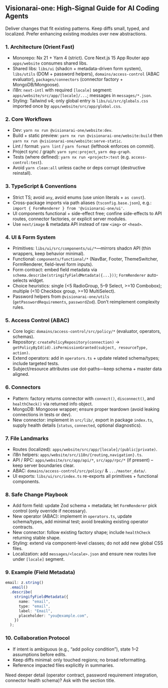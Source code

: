 ## Visionarai-one: High-Signal Guide for AI Coding Agents

Deliver changes that fit existing patterns. Keep diffs small, typed, and localized. Prefer enhancing existing modules over new abstractions.

### 1. Architecture (Orient Fast)

- Monorepo: Nx 21 + Yarn 4 (strict). Core Next.js 15 App Router app `apps/website` consumes shared libs.
- Shared libs: `libs/ui` (shadcn + metadata-driven form system), `libs/utils` (DOM + password helpers), `domains/access-control` (ABAC evaluator), `packages/connectors` (connector factory + MongoDB/Mongoose).
- i18n: `next-intl` with required `[locale]` segment: `apps/website/src/app/[locale]/...`; messages in `messages/*.json`.
- Styling: Tailwind v4; only global entry is `libs/ui/src/globals.css` imported once by `apps/website/src/app/global.css`.

### 2. Core Workflows

- Dev: `yarn nx run @visionarai-one/website:dev`.
- Build + static preview: `yarn nx run @visionarai-one/website:build` then `yarn nx run @visionarai-one/website:serve-static`.
- Lint / format: `yarn lint` / `yarn format` (lefthook enforces on commit).
- Project sync / graph: `yarn sync:project`, `yarn dep-graph`.
- Tests (where defined): `yarn nx run <project>:test` (e.g. `access-control:test`).
- Avoid `yarn clean:all` unless cache or deps corrupt (destructive reinstall).

### 3. TypeScript & Conventions

- Strict TS; avoid `any`, avoid enums (use union literals + `as const`).
- Cross-package imports via path aliases (`tsconfig.base.json`), e.g.: `import { FormRenderer } from '@visionarai-one/ui'`.
- UI components functional + side-effect free; confine side-effects to API routes, connector factories, or explicit server modules.
- Use `next/image` & metadata API instead of raw `<img>` or `<head>`.

### 4. UI & Form System

- Primitives: `libs/ui/src/components/ui/*`—mirrors shadcn API (thin wrappers, keep behavior minimal).
- Functional: `components/functional/*` (NavBar, Footer, ThemeSwitcher, FormRenderer, field-level form inputs).
- Form contract: embed field metadata via `schema.describe(stringifyFieldMetadata({...}))`; `FormRenderer` auto-selects widget.
- Choice heuristics: single (<5 RadioGroup, 5–9 Select, >=10 Combobox); multiple (<10 Checkbox group, >=10 MultiSelect).
- Password helpers from `@visionarai-one/utils` (`getPasswordRequirements`, `passwordZod`). Don’t reimplement complexity rules.

### 5. Access Control (ABAC)

- Core logic: `domains/access-control/src/policy/*` (evaluator, operators, schemas).
- Repository: `createPolicyRepository(connection)` → `getPolicyById(id).isPermissionGranted(subject, resourceType, action)`.
- Extend operators: add in `operators.ts` + update related schema/types; include targeted tests.
- Subject/resource attributes use dot-paths—keep schema + master data aligned.

### 6. Connectors

- Pattern: factory returns connector with `connect()`, `disconnect()`, and `healthCheck()` via returned info object.
- MongoDB: Mongoose wrapper; ensure proper teardown (avoid leaking connections in tests or dev).
- New connector: implement in `src/lib/`, export in package `index.ts`, supply health details (`status`, `connected`, optional diagnostics).

### 7. File Landmarks

- Routes (localized): `apps/website/src/app/[locale]/(public|private)`.
- i18n helpers: `apps/website/src/i18n/{routing,navigation}.ts`.
- API / RPC: `apps/website/src/app/api/*`, `src/app/rpc/*` (if present) – keep server boundaries clear.
- ABAC: `domains/access-control/src/policy/` & `.../master_data/`.
- UI exports: `libs/ui/src/index.ts` re-exports all primitives + functional components.

### 8. Safe Change Playbook

- Add form field: update Zod schema + metadata; let `FormRenderer` pick control (only override if necessary).
- New operator (ABAC): implement in `operators.ts`, update schema/types, add minimal test; avoid breaking existing operator contracts.
- New connector: follow existing factory shape; include `healthCheck` returning stable shape.
- Styling: extend via component-level classes; do not add new global CSS files.
- Localization: add `messages/<locale>.json` and ensure new routes live under `[locale]` segment.

### 9. Example (Field Metadata)

```ts
email: z.string()
  .email()
  .describe(
    stringifyFieldMetadata({
      name: "email",
      type: "email",
      label: "Email",
      placeholder: "you@example.com",
    })
  );
```

### 10. Collaboration Protocol

- If intent is ambiguous (e.g., “add policy condition”), state 1–2 assumptions before edits.
- Keep diffs minimal: only touched regions; no broad reformatting.
- Reference impacted files explicitly in summaries.

Need deeper detail (operator contract, password requirement integration, connector health schema)? Ask with the section title.
